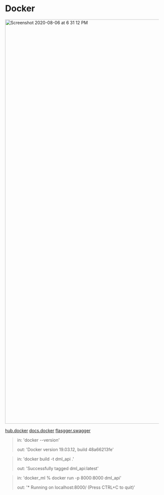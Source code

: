 # Docker 

<img width="1325" alt="Screenshot 2020-08-06 at 6 31 12 PM" src="https://user-images.githubusercontent.com/43387913/89552921-7d84f600-d815-11ea-8a6a-3ac79d48599e.png">

[hub.docker](https://hub.docker.com/)
[docs.docker](https://docs.docker.com/engine/reference/commandline/docker/)
[flasgger.swagger](https://github.com/flasgger/flasgger)


> in: 'docker --version'
>
> out: 'Docker version 19.03.12, build 48a66213fe'


> in: 'docker build -t dml_api .'
>
> out: 'Successfully tagged dml_api:latest'

> in: 'docker_ml % docker run -p 8000:8000 dml_api'
>
> out: '* Running on localhost:8000/ (Press CTRL+C to quit)'
